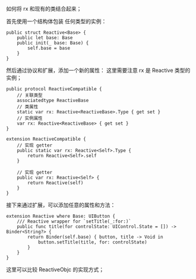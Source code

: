 

如何将 rx 和现有的类结合起来；

首先使用一个结构体包装 任何类型的实例：

```
public struct Reactive<Base> {
    public let base: Base
    public init(_ base: Base) {
        self.base = base
    }
}
```

然后通过协议和扩展，添加一个新的属性：
这里需要注意 rx 是 Reactive 类型的实例； 

```
public protocol ReactiveCompatible {
    // 关联类型
    associatedtype ReactiveBase
    // 类属性
    static var rx: Reactive<ReactiveBase>.Type { get set }
    // 实例属性
    var rx: Reactive<ReactiveBase> { get set }
}
 
extension ReactiveCompatible {
    // 实现 getter
    public static var rx: Reactive<Self>.Type {
        return Reactive<Self>.self
    }

    // 实现 getter
    public var rx: Reactive<Self> {    
        return Reactive(self)
    }
}
```

接下来通过扩展，可以添加任意的属性和方法：

```
extension Reactive where Base: UIButton {
    /// Reactive wrapper for `setTitle(_:for:)`
    public func title(for controlState: UIControl.State = []) -> Binder<String?> {
        return Binder(self.base) { button, title -> Void in
            button.setTitle(title, for: controlState)
        }
    }    
}
```

这里可以比较 ReactiveObjc 的实现方式；

